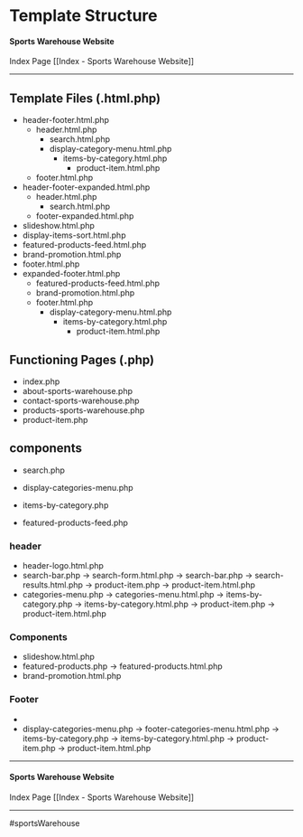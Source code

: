 # Template Structure
#### Sports Warehouse Website
Index Page [[Index - Sports Warehouse Website]]
- - - -
## Template Files (.html.php)
* header-footer.html.php
	* header.html.php
		* search.html.php
		* display-category-menu.html.php
			* items-by-category.html.php
				* product-item.html.php
	* footer.html.php
* header-footer-expanded.html.php
	* header.html.php
		* search.html.php
	* footer-expanded.html.php
* slideshow.html.php
* display-items-sort.html.php
* featured-products-feed.html.php
* brand-promotion.html.php
* footer.html.php
* expanded-footer.html.php
	* featured-products-feed.html.php
	* brand-promotion.html.php
	* footer.html.php
		* display-category-menu.html.php
			* items-by-category.html.php
				* product-item.html.php

## Functioning Pages (.php)
* index.php
* about-sports-warehouse.php
* contact-sports-warehouse.php
* products-sports-warehouse.php
* product-item.php
## components
* search.php
* display-categories-menu.php
* items-by-category.php

* featured-products-feed.php
### header
* header-logo.html.php
* search-bar.php -> search-form.html.php -> search-bar.php -> search-results.html.php -> product-item.php -> product-item.html.php
* categories-menu.php -> categories-menu.html.php -> items-by-category.php -> items-by-category.html.php -> product-item.php -> product-item.html.php
### Components
* slideshow.html.php
* featured-products.php -> featured-products.html.php
* brand-promotion.html.php
### Footer
* 
* display-categories-menu.php -> footer-categories-menu.html.php -> items-by-category.php -> items-by-category.html.php -> product-item.php -> product-item.html.php


- - - -
#### Sports Warehouse Website
Index Page [[Index - Sports Warehouse Website]]
- - - -
#sportsWarehouse
